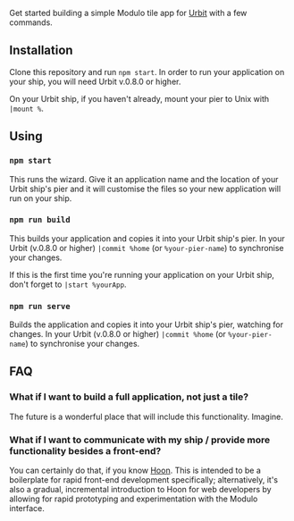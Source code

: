 Get started building a simple Modulo tile app for [Urbit](http://urbit.org) with a few commands.

## Installation

Clone this repository and run `npm start`. In order to run your application on your ship, you will need Urbit v.0.8.0 or higher.

On your Urbit ship, if you haven't already, mount your pier to Unix with `|mount %`.

## Using

### `npm start`

This runs the wizard. Give it an application name and the location of your Urbit ship's pier and it will customise the files so your new application will run on your ship.

### `npm run build`

This builds your application and copies it into your Urbit ship's pier. In your Urbit (v.0.8.0 or higher) `|commit %home` (or `%your-pier-name`) to synchronise your changes.

If this is the first time you're running your application on your Urbit ship, don't forget to `|start %yourApp`.

### `npm run serve`

Builds the application and copies it into your Urbit ship's pier, watching for changes. In your Urbit (v.0.8.0 or higher) `|commit %home` (or `%your-pier-name`) to synchronise your changes.

## FAQ

### What if I want to build a full application, not just a tile?

The future is a wonderful place that will include this functionality. Imagine.

### What if I want to communicate with my ship / provide more functionality besides a front-end?

You can certainly do that, if you know [Hoon](https://urbit.org/docs/learn/hoon/). This is intended to be a boilerplate for rapid front-end development specifically; alternatively, it's also a gradual, incremental introduction to Hoon for web developers by allowing for rapid prototyping and experimentation with the Modulo interface.